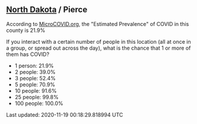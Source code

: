 
## [North Dakota](/united-states/north-dakota) / Pierce

According to [MicroCOVID.org](http://microcovid.org),
the "Estimated Prevalence" of COVID in this county is 21.9%

If you interact with a certain number of people in this location
(all at once in a group, or spread out across the day), what is the chance that
1 or more of them has COVID?

- 1 person: 21.9%
- 2 people: 39.0%
- 3 people: 52.4%
- 5 people: 70.9%
- 10 people: 91.6%
- 25 people: 99.8%
- 100 people: 100.0%

Last updated: 2020-11-19 00:18:29.818994 UTC

